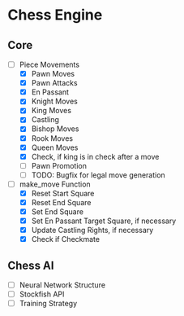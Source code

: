 # Chess Engine
## Core
- [ ] Piece Movements
    - [x] Pawn Moves
    - [x] Pawn Attacks
    - [x] En Passant
    - [x] Knight Moves
    - [x] King Moves
    - [x] Castling
    - [x] Bishop Moves
    - [x] Rook Moves
    - [x] Queen Moves
    - [x] Check, if king is in check after a move
    - [ ] Pawn Promotion
    - [ ] TODO: Bugfix for legal move generation
- [ ] make_move Function
    - [x] Reset Start Square
    - [x] Reset End Square
    - [x] Set End Square
    - [x] Set En Passant Target Square, if necessary
    - [x] Update Castling Rights, if necessary
    - [x] Check if Checkmate 

## Chess AI
- [ ] Neural Network Structure
- [ ] Stockfish API
- [ ] Training Strategy